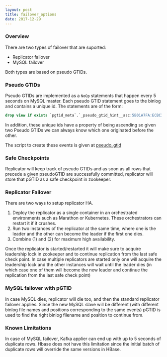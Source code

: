 ```yaml
---
layout: post
title: failover_options
date: 2017-12-29
---
```


### Overview
There are two types of failover that are suported:

- Replicator failover
- MySQL failover

Both types are based on pseudo GTIDs.

### Pseudo GTIDs
Pseudo GTIDs are implemented as a `NoOp` statements that happen every 5 seconds on MySQL master.
Each pseudo GTID statement goes to the binlog and contains a unique id. The statements are of the form:

````sql
drop view if exists `pgtid_meta`.`_pseudo_gtid_hint__asc:5B01A7FA:ECBC11E7B0CC218F:A8312C70`
````

In addition, these unique ids have a property of being ascending so given two Pseudo GTIDs we can always know which one originated before the other.

The script to create these events is given at [pseudo_gtid](https://github.com/mysql-time-machine/mysql-scripts/blob/master/pseudo_gtid.sql)

### Safe Checkpoints
Replicator will keep track of pseudo GTIDs and as soon as all rows that precede a given pseudoGTID are successfully committed, replicator will
store that pGTID as a safe checkpoint in zookeeper.

### Replicator Failover
There are two ways to setup replicator HA.

1. Deploy the replicator as a single container in an orchestrated environments such as Marathon or Kubernetes. These orchestrators can restart it if it crushes.
2. Run two instances of the replicator at the same time, where one is the leader and the other can become the leader if the first one dies.
3. Combine (1) and (2) for maximum high availability.

Once the replicator is started/restarted it will make sure to acquire leadership lock in zookeeper and to continue replication from the last safe check point. In case multiple replicators are started only one will acquire the leadership lock and the other instances will wait until the leader dies (in which case one of them will become the new leader and continue the replication from the last safe check point)

### MySQL failover with pGTID
In case MySQL dies, replicator will die too, and then the standard replicator failover applies. Since the new MySQL slave will be different (with different binlog file names and positions corresponding to the same events) pGTID is used to find
the right binlog filename and position to continue from.

### Known Limitations
In case of MySQL failover, Kafka applier can end up with up to 5 seconds of duplicate rows. Hbase does not have this limitation since the initial batch of duplicate rows will override the same versions in HBase.
